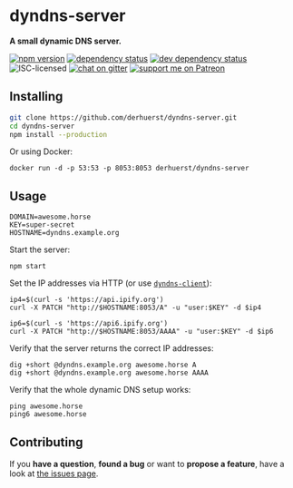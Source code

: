 # dyndns-server

**A small dynamic DNS server.**

[![npm version](https://img.shields.io/npm/v/dyndns-server.svg)](https://www.npmjs.com/package/dyndns-server)
[![dependency status](https://img.shields.io/david/derhuerst/dyndns-server.svg)](https://david-dm.org/derhuerst/dyndns-server)
[![dev dependency status](https://img.shields.io/david/dev/derhuerst/dyndns-server.svg)](https://david-dm.org/derhuerst/dyndns-server#info=devDependencies)
![ISC-licensed](https://img.shields.io/github/license/derhuerst/dyndns-server.svg)
[![chat on gitter](https://badges.gitter.im/derhuerst.svg)](https://gitter.im/derhuerst)
[![support me on Patreon](https://img.shields.io/badge/support%20me-on%20patreon-fa7664.svg)](https://patreon.com/derhuerst)


## Installing

```bash
git clone https://github.com/derhuerst/dyndns-server.git
cd dyndns-server
npm install --production
```

Or using Docker:

```shell
docker run -d -p 53:53 -p 8053:8053 derhuerst/dyndns-server
```


## Usage

```shell
DOMAIN=awesome.horse
KEY=super-secret
HOSTNAME=dyndns.example.org
```

Start the server:

```shell
npm start
```

Set the IP addresses via HTTP (or use [`dyndns-client`](https://www.npmjs.com/package/dyndns-client)):

```shell
ip4=$(curl -s 'https://api.ipify.org')
curl -X PATCH "http://$HOSTNAME:8053/A" -u "user:$KEY" -d $ip4

ip6=$(curl -s 'https://api6.ipify.org')
curl -X PATCH "http://$HOSTNAME:8053/AAAA" -u "user:$KEY" -d $ip6
```

Verify that the server returns the correct IP addresses:

```shell
dig +short @dyndns.example.org awesome.horse A
dig +short @dyndns.example.org awesome.horse AAAA
```

Verify that the whole dynamic DNS setup works:

```shell
ping awesome.horse
ping6 awesome.horse
```


## Contributing

If you **have a question**, **found a bug** or want to **propose a feature**, have a look at [the issues page](https://github.com/derhuerst/dyndns-server/issues).
